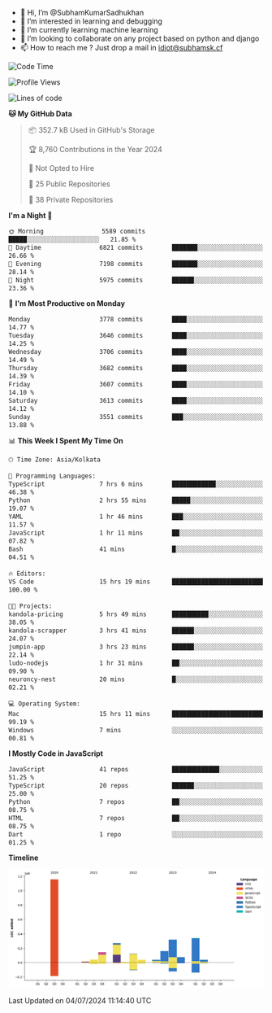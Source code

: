 - 👋 Hi, I’m @SubhamKumarSadhukhan
- 👀 I’m interested in learning and debugging
- 🌱 I’m currently learning machine learning
- 💞️ I’m looking to collaborate on any project based on python and django
- 📫 How to reach me ?
      Just drop a mail in idiot@subhamsk.cf

<!---
SubhamKumarSadhukhan/SubhamKumarSadhukhan is a ✨ special ✨ repository because its `README.md` (this file) appears on your GitHub profile.
You can click the Preview link to take a look at your changes.
--->


<!--START_SECTION:waka-->
![Code Time](http://img.shields.io/badge/Code%20Time-2%2C282%20hrs%2047%20mins-blue)

![Profile Views](http://img.shields.io/badge/Profile%20Views-0-blue)

![Lines of code](https://img.shields.io/badge/From%20Hello%20World%20I%27ve%20Written-2.7%20million%20lines%20of%20code-blue)

**🐱 My GitHub Data** 

> 📦 352.7 kB Used in GitHub's Storage 
 > 
> 🏆 8,760 Contributions in the Year 2024
 > 
> 🚫 Not Opted to Hire
 > 
> 📜 25 Public Repositories 
 > 
> 🔑 38 Private Repositories 
 > 
**I'm a Night 🦉** 

```text
🌞 Morning                5589 commits        █████░░░░░░░░░░░░░░░░░░░░   21.85 % 
🌆 Daytime                6821 commits        ███████░░░░░░░░░░░░░░░░░░   26.66 % 
🌃 Evening                7198 commits        ███████░░░░░░░░░░░░░░░░░░   28.14 % 
🌙 Night                  5975 commits        ██████░░░░░░░░░░░░░░░░░░░   23.36 % 
```
📅 **I'm Most Productive on Monday** 

```text
Monday                   3778 commits        ████░░░░░░░░░░░░░░░░░░░░░   14.77 % 
Tuesday                  3646 commits        ████░░░░░░░░░░░░░░░░░░░░░   14.25 % 
Wednesday                3706 commits        ████░░░░░░░░░░░░░░░░░░░░░   14.49 % 
Thursday                 3682 commits        ████░░░░░░░░░░░░░░░░░░░░░   14.39 % 
Friday                   3607 commits        ████░░░░░░░░░░░░░░░░░░░░░   14.10 % 
Saturday                 3613 commits        ████░░░░░░░░░░░░░░░░░░░░░   14.12 % 
Sunday                   3551 commits        ███░░░░░░░░░░░░░░░░░░░░░░   13.88 % 
```


📊 **This Week I Spent My Time On** 

```text
🕑︎ Time Zone: Asia/Kolkata

💬 Programming Languages: 
TypeScript               7 hrs 6 mins        ████████████░░░░░░░░░░░░░   46.38 % 
Python                   2 hrs 55 mins       █████░░░░░░░░░░░░░░░░░░░░   19.07 % 
YAML                     1 hr 46 mins        ███░░░░░░░░░░░░░░░░░░░░░░   11.57 % 
JavaScript               1 hr 11 mins        ██░░░░░░░░░░░░░░░░░░░░░░░   07.82 % 
Bash                     41 mins             █░░░░░░░░░░░░░░░░░░░░░░░░   04.51 % 

🔥 Editors: 
VS Code                  15 hrs 19 mins      █████████████████████████   100.00 % 

🐱‍💻 Projects: 
kandola-pricing          5 hrs 49 mins       ██████████░░░░░░░░░░░░░░░   38.05 % 
kandola-scrapper         3 hrs 41 mins       ██████░░░░░░░░░░░░░░░░░░░   24.07 % 
jumpin-app               3 hrs 23 mins       ██████░░░░░░░░░░░░░░░░░░░   22.14 % 
ludo-nodejs              1 hr 31 mins        ██░░░░░░░░░░░░░░░░░░░░░░░   09.90 % 
neuroncy-nest            20 mins             █░░░░░░░░░░░░░░░░░░░░░░░░   02.21 % 

💻 Operating System: 
Mac                      15 hrs 11 mins      █████████████████████████   99.19 % 
Windows                  7 mins              ░░░░░░░░░░░░░░░░░░░░░░░░░   00.81 % 
```

**I Mostly Code in JavaScript** 

```text
JavaScript               41 repos            █████████████░░░░░░░░░░░░   51.25 % 
TypeScript               20 repos            ██████░░░░░░░░░░░░░░░░░░░   25.00 % 
Python                   7 repos             ██░░░░░░░░░░░░░░░░░░░░░░░   08.75 % 
HTML                     7 repos             ██░░░░░░░░░░░░░░░░░░░░░░░   08.75 % 
Dart                     1 repo              ░░░░░░░░░░░░░░░░░░░░░░░░░   01.25 % 
```



**Timeline**

![Lines of Code chart](https://raw.githubusercontent.com/SubhamKumarSadhukhan/SubhamKumarSadhukhan/main/assets/bar_graph.png)


 Last Updated on 04/07/2024 11:14:40 UTC
<!--END_SECTION:waka-->
